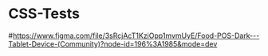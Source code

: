 # CSS-Tests
#https://www.figma.com/file/3sRcjAcT1KziOpp1mvmUyE/Food-POS-Dark---Tablet-Device-(Community)?node-id=196%3A1985&mode=dev
